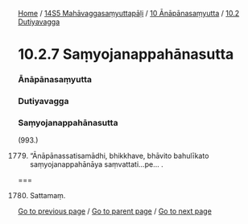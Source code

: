 
[Home](/) / [14S5 Mahāvaggasaṃyuttapāḷi](/tipitaka/14S5.md) / [10 Ānāpānasaṃyutta](/tipitaka/14S5/10.md) / [10.2 Dutiyavagga](/tipitaka/14S5/10/10.2.md)

# 10.2.7 Saṃyojanappahānasutta

### Ānāpānasaṃyutta

### Dutiyavagga

### Saṃyojanappahānasutta

(993.)

1779. “Ānāpānassatisamādhi, bhikkhave, bhāvito bahulīkato saṃyojanappahānāya saṃvattati…pe… .

===

1780. Sattamaṃ.



[Go to previous page](/tipitaka/14S5/10/10.2/10.2.6.md) / [Go to parent page](/tipitaka/14S5/10/10.2.md) / [Go to next page](/tipitaka/14S5/10/10.2/10.2.8.md)



